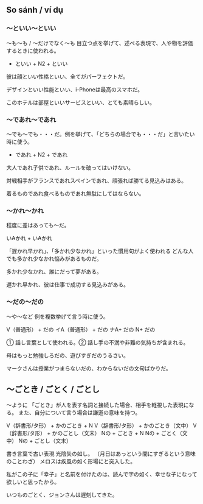 
## So sánh / ví dụ
### 〜といい〜といい
〜も〜も / 〜だけでなく〜も 目立つ点を挙げて、述べる表現で、人や物を評価するときに使われる。


 + といい + N2 + といい


彼は顔といい性格といい、全てがパーフェクトだ。

デザインといい性能といい、i-Phoneは最高のスマホだ。

このホテルは部屋といいサービスといい、とても素晴らしい。

### 〜であれ〜であれ
〜でも〜でも・・・だ。例を挙げて、「どちらの場合でも・・・だ」と言いたい時に使う。


 + であれ + N2 + であれ


大人であれ子供であれ、ルールを破ってはいけない。

対戦相手がフランスであれスペインであれ、頑張れば勝てる見込みはある。

着るものであれ食べるものであれ無駄にしてはならない。

### 〜かれ〜かれ
程度に差はあっても〜だ。

いAかれ + いAかれ


「遅かれ早かれ」、「多かれ少なかれ」といった慣用句がよく使われる
どんな人でも多かれ少なかれ悩みがあるものだ。

多かれ少なかれ、誰にだって夢がある。

遅かれ早かれ、彼は仕事で成功する見込みがある。

### 〜だの〜だの
〜や〜など 例を複数挙げて言う時に使う。

V（普通形） + だの イA（普通形） + だの ナA+ だの N+ だの


① 話し言葉として使われる。② 話し手の不満や非難の気持ちが含まれる。

母はもっと勉強しろだの、遊びすぎだのうるさい。

マークさんは授業がつまらないだの、わからないだの文句ばかりだ。

## 〜ごとき / ごとく / ごとし
〜ように   「ごとき」が人を表す名詞と接続した場合、相手を軽視した表現になる。
また、自分について言う場合は謙遜の意味を持つ。

V（辞書形/タ形） + かのごとき + N V（辞書形/タ形） + かのごとき（文中） V（辞書形/タ形） + かのごとし（文末） Nの + ごとき + N Nの + ごとく（文中） Nの + ごとし（文末）


書き言葉で古い表現
光陰矢の如し。
（月日はあっという間にすぎるという意味のことわざ）
メロスは疾風の如く形場にと突入した。

私がこの子に「幸子」と名前を付けたのは、読んで字の如く、幸せな子になって欲しいと思ったから。

いつものごとく、ジョンさんは遅刻してきた。

